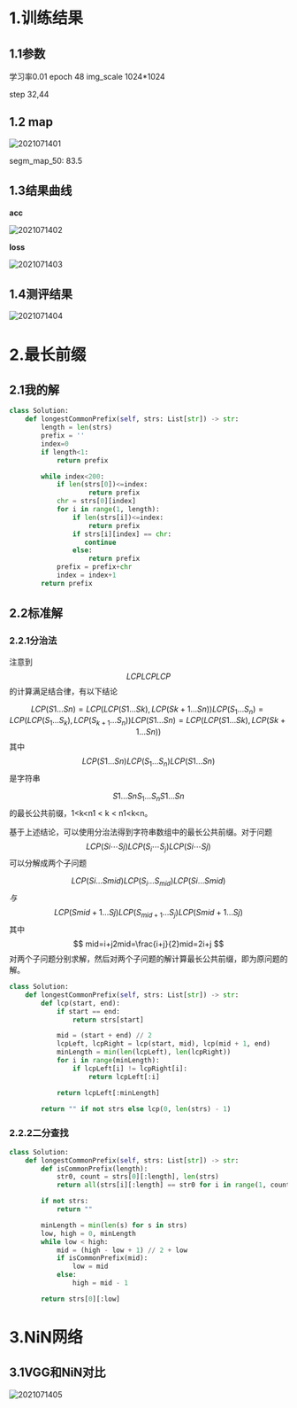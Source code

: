 

# 1.训练结果

## 1.1参数

学习率0.01 epoch 48 img_scale 1024*1024

step 32,44

## 1.2 map

![2021071401](..\images\202107\2021071401.png)

segm_map_50: 83.5

## 1.3结果曲线

**acc**

![2021071402](..\images\202107\2021071402.png)

**loss**

![2021071403](..\images\202107\2021071403.png)

## 1.4测评结果

![2021071404](..\images\202107\2021071404.png)

# 2.最长前缀

## 2.1我的解

```python
class Solution:
    def longestCommonPrefix(self, strs: List[str]) -> str:
        length = len(strs)
        prefix = ''
        index=0
        if length<1:
            return prefix

        while index<200:
            if len(strs[0])<=index:
                    return prefix
            chr = strs[0][index]
            for i in range(1, length):
                if len(strs[i])<=index:
                    return prefix
                if strs[i][index] == chr:
                   continue
                else:
                    return prefix
            prefix = prefix+chr
            index = index+1        
        return prefix
```

## 2.2标准解

### 2.2.1分治法

注意到
$$
LCP\textit{LCP}LCP
$$
 的计算满足结合律，有以下结论

$$
LCP(S1…Sn)=LCP(LCP(S1…Sk),LCP(Sk+1…Sn))\textit{LCP}(S_1 \ldots S_n) = \textit{LCP}(\textit{LCP}(S_1 \ldots S_k), \textit{LCP} (S_{k+1} \ldots S_n)) LCP(S1…Sn)=LCP(LCP(S1…Sk),LCP(Sk+1…Sn))
$$
其中
$$
LCP(S1…Sn)\textit{LCP}(S_1 \ldots S_n)LCP(S1…Sn)
$$
是字符串

$$
S1…SnS_1 \ldots S_nS1…Sn
$$
的最长公共前缀，1<k<n1 < k < n1<k<n。

基于上述结论，可以使用分治法得到字符串数组中的最长公共前缀。对于问题
$$
LCP(Si⋯Sj)\textit{LCP}(S_i\cdots S_j)LCP(Si⋯Sj)
$$
可以分解成两个子问题

$$
 LCP(Si…Smid)\textit{LCP}(S_i \ldots S_{mid})LCP(Si…Smid) 
$$
_与_
$$
LCP(Smid+1…Sj)\textit{LCP}(S_{mid+1} \ldots S_j)LCP(Smid+1…Sj)
$$
其中 
$$
mid=i+j2mid=\frac{i+j}{2}mid=2i+j
$$
对两个子问题分别求解，然后对两个子问题的解计算最长公共前缀，即为原问题的解。

```python
class Solution:
    def longestCommonPrefix(self, strs: List[str]) -> str:
        def lcp(start, end):
            if start == end:
                return strs[start]

            mid = (start + end) // 2
            lcpLeft, lcpRight = lcp(start, mid), lcp(mid + 1, end)
            minLength = min(len(lcpLeft), len(lcpRight))
            for i in range(minLength):
                if lcpLeft[i] != lcpRight[i]:
                    return lcpLeft[:i]

            return lcpLeft[:minLength]

        return "" if not strs else lcp(0, len(strs) - 1)
```

### 2.2.2二分查找

```python
class Solution:
    def longestCommonPrefix(self, strs: List[str]) -> str:
        def isCommonPrefix(length):
            str0, count = strs[0][:length], len(strs)
            return all(strs[i][:length] == str0 for i in range(1, count))

        if not strs:
            return ""

        minLength = min(len(s) for s in strs)
        low, high = 0, minLength
        while low < high:
            mid = (high - low + 1) // 2 + low
            if isCommonPrefix(mid):
                low = mid
            else:
                high = mid - 1

        return strs[0][:low]

```

# 3.NiN网络

## 3.1VGG和NiN对比

![2021071405](..\images\202107\2021071405.png)
